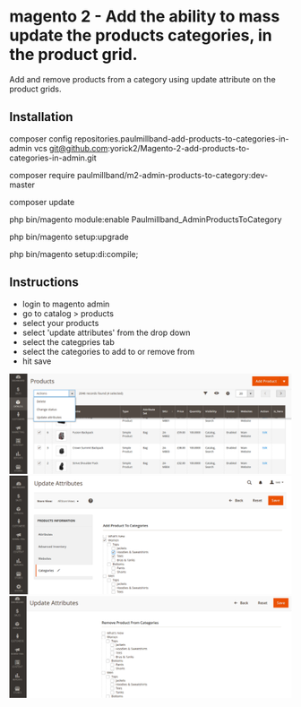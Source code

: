 # magento 2 - Add the ability to mass update the products categories, in the product grid.
Add and remove products from a category using  update attribute on the product grids.

## Installation
composer config repositories.paulmillband-add-products-to-categories-in-admin vcs git@github.com:yorick2/Magento-2-add-products-to-categories-in-admin.git

composer require paulmillband/m2-admin-products-to-category:dev-master

composer update
 
php bin/magento module:enable Paulmillband_AdminProductsToCategory

php bin/magento setup:upgrade

php bin/magento setup:di:compile;

## Instructions
- login to magento admin
- go to catalog > products 
- select your products 
- select 'update attributes' from the drop down
- select the categpries tab
- select the categories to add to or remove from
- hit save

![](screenshot1.png)
![](screenshot2.png)
![](screenshot3.png)
